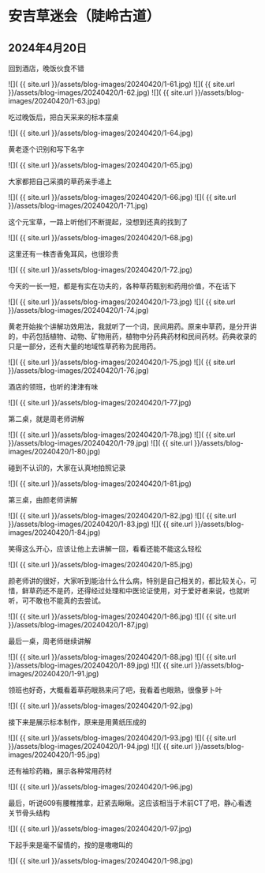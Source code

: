 安吉草迷会（陡岭古道）
=======================

2024年4月20日
-----------------------

回到酒店，晚饭伙食不错

![]( {{ site.url }}/assets/blog-images/20240420/1-61.jpg)
![]( {{ site.url }}/assets/blog-images/20240420/1-62.jpg)
![]( {{ site.url }}/assets/blog-images/20240420/1-63.jpg)

吃过晚饭后，把白天采来的标本摆桌

![]( {{ site.url }}/assets/blog-images/20240420/1-64.jpg)

黄老逐个识别和写下名字

![]( {{ site.url }}/assets/blog-images/20240420/1-65.jpg)

大家都把自己采摘的草药亲手递上

![]( {{ site.url }}/assets/blog-images/20240420/1-66.jpg)
![]( {{ site.url }}/assets/blog-images/20240420/1-71.jpg)

这个元宝草，一路上听他们不断提起，没想到还真的找到了

![]( {{ site.url }}/assets/blog-images/20240420/1-68.jpg)

这里还有一株杏香兔耳风，也很珍贵

![]( {{ site.url }}/assets/blog-images/20240420/1-72.jpg)

今天的一长一短，都是有实在功夫的，各种草药甄别和药用价值，不在话下

![]( {{ site.url }}/assets/blog-images/20240420/1-73.jpg)
![]( {{ site.url }}/assets/blog-images/20240420/1-74.jpg)

黄老开始挨个讲解功效用法，我就听了一个词，民间用药。原来中草药，是分开讲的，中药包括植物、动物、矿物用药，植物中分药典药材和民间药材。药典收录的只是一部分，还有大量的地域性草药称为民用药。

![]( {{ site.url }}/assets/blog-images/20240420/1-75.jpg)
![]( {{ site.url }}/assets/blog-images/20240420/1-76.jpg)

酒店的领班，也听的津津有味

![]( {{ site.url }}/assets/blog-images/20240420/1-77.jpg)

第二桌，就是周老师讲解

![]( {{ site.url }}/assets/blog-images/20240420/1-78.jpg)
![]( {{ site.url }}/assets/blog-images/20240420/1-79.jpg)
![]( {{ site.url }}/assets/blog-images/20240420/1-80.jpg)

碰到不认识的，大家在认真地拍照记录

![]( {{ site.url }}/assets/blog-images/20240420/1-81.jpg)

第三桌，由颜老师讲解

![]( {{ site.url }}/assets/blog-images/20240420/1-82.jpg)
![]( {{ site.url }}/assets/blog-images/20240420/1-83.jpg)
![]( {{ site.url }}/assets/blog-images/20240420/1-84.jpg)

笑得这么开心，应该让他上去讲解一回，看看还能不能这么轻松

![]( {{ site.url }}/assets/blog-images/20240420/1-85.jpg)

颜老师讲的很好，大家听到能治什么什么病，特别是自己相关的，都比较关心，可惜，鲜草药还不是药，还得经过处理和中医论证使用，对于爱好者来说，也就听听，可不敢也不能真的去尝试。

![]( {{ site.url }}/assets/blog-images/20240420/1-86.jpg)
![]( {{ site.url }}/assets/blog-images/20240420/1-87.jpg)

最后一桌，周老师继续讲解

![]( {{ site.url }}/assets/blog-images/20240420/1-88.jpg)
![]( {{ site.url }}/assets/blog-images/20240420/1-89.jpg)
![]( {{ site.url }}/assets/blog-images/20240420/1-91.jpg)

领班也好奇，大概看着草药眼熟来问了吧，我看着也眼熟，很像萝卜叶

![]( {{ site.url }}/assets/blog-images/20240420/1-92.jpg)

接下来是展示标本制作，原来是用黄纸压成的

![]( {{ site.url }}/assets/blog-images/20240420/1-93.jpg)
![]( {{ site.url }}/assets/blog-images/20240420/1-94.jpg)
![]( {{ site.url }}/assets/blog-images/20240420/1-95.jpg)

还有袖珍药箱，展示各种常用药材

![]( {{ site.url }}/assets/blog-images/20240420/1-96.jpg)

最后，听说609有腰椎推拿，赶紧去瞅瞅。这应该相当于术前CT了吧，静心看透关节骨头结构

![]( {{ site.url }}/assets/blog-images/20240420/1-97.jpg)

下起手来是毫不留情的，按的是嗷嗷叫的

![]( {{ site.url }}/assets/blog-images/20240420/1-98.jpg)
